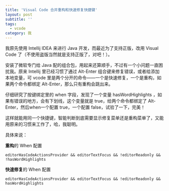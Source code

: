 ```yaml
---
title: 'Visual Code 合并重构和快速修复快捷键'
layout: post
subtitle: ''
tags:
  - vcode
category: 我
---
```


我原先使用 Intellij IDEA 来进行 Java 开发，而最近为了支持正版，改用 Visual Code 了（不使用盗版当然就是支持正版了，对吧！）。

安装了微软专门给 Java 配的组合包，用起来还算顺手，不过有一个小问题一直困扰我。原来 Intellij 里已经习惯了通过 Alt-Enter 组合键来修复错误，或者给添加本地变量，可 vcode 里是两个分开的命令——一个是快速修复，一个是重构，如果两个命令都绑定 Alt-Enter，那么只有重构会跳出来。

仔细研究了按键绑定里的 when 字段，发现了一个变量 hasWordHighlights ，如果有错误的地方，会有下划线，这个变量就是 true，给两个命令都绑定了 Alt-Enter，然后when一个配置 true，一个配置 false，试验了一下，完美！

这样就能用同一个快捷键，智能判断到底需要显示修复菜单还是重构菜单了，又能用原来的习惯来工作了，哈，我聪明。

具体来说：

**重构**的 When 配置

`editorHasCodeActionsProvider && editorTextFocus && !editorReadonly && !hasWordHighlights`

**快速修复**的 When 配置

`editorHasCodeActionsProvider && editorTextFocus && !editorReadonly && hasWordHighlights`

